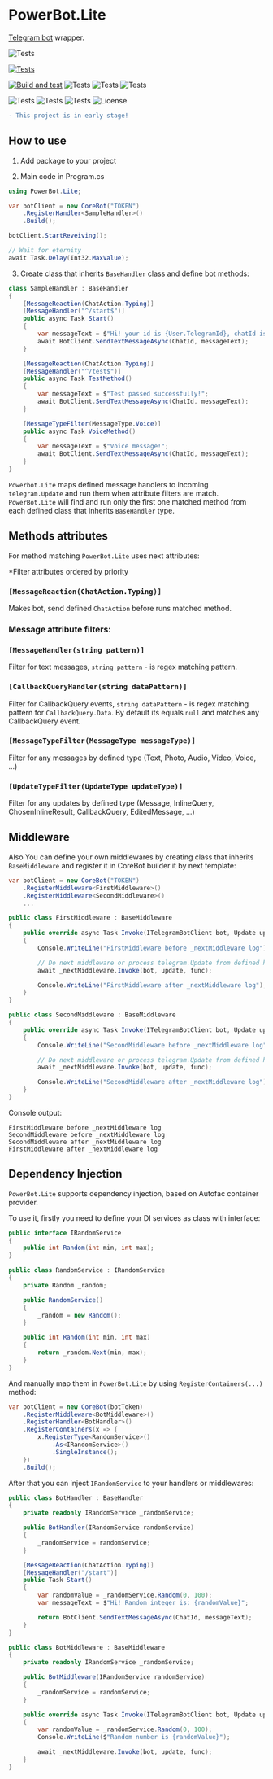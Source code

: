 # PowerBot.Lite 

[Telegram bot](https://github.com/TelegramBots/Telegram.Bot) wrapper.

![Tests](https://img.shields.io/badge/PowerBot.Lite-V2.1-blue)

[![Tests](https://img.shields.io/nuget/v/PowerBot.Lite)](https://www.nuget.org/packages/PowerBot.Lite/)

[![Build and test](https://github.com/awitwicki/PowerBot.Lite/actions/workflows/dotnet.yml/badge.svg)](https://github.com/awitwicki/PowerBot.Lite/actions/workflows/dotnet.yml)
![Tests](https://img.shields.io/github/issues/awitwicki/PowerBot.Lite)
![Tests](https://img.shields.io/github/issues-pr/awitwicki/PowerBot.Lite)
![Tests](https://img.shields.io/github/last-commit/awitwicki/PowerBot.Lite)

![Tests](https://img.shields.io/github/languages/top/awitwicki/PowerBot.Lite)
![Tests](https://img.shields.io/badge/dotnet-7.0-blue)
![Tests](https://img.shields.io/github/stars/awitwicki/PowerBot.Lite)
![License](https://img.shields.io/badge/License-MIT-blue)

```diff
- This project is in early stage!
```

## How to use

1. Add package to your project

2. Main code in Program.cs

```csharp
using PowerBot.Lite;

var botClient = new CoreBot("TOKEN")
    .RegisterHandler<SampleHandler>()
    .Build();

botClient.StartReveiving();

// Wait for eternity
await Task.Delay(Int32.MaxValue);
```

3. Create class that inherits `BaseHandler` class and define bot methods:

```csharp
class SampleHandler : BaseHandler
{
    [MessageReaction(ChatAction.Typing)]
    [MessageHandler("^/start$")]
    public async Task Start()
    {
        var messageText = $"Hi! your id is {User.TelegramId}, chatId is {ChatId}.";
        await BotClient.SendTextMessageAsync(ChatId, messageText);
    }

    [MessageReaction(ChatAction.Typing)]
    [MessageHandler("^/test$")]
    public async Task TestMethod()
    {
        var messageText = $"Test passed successfully!";
        await BotClient.SendTextMessageAsync(ChatId, messageText);
    }

    [MessageTypeFilter(MessageType.Voice)]
    public async Task VoiceMethod()
    {
        var messageText = $"Voice message!";
        await BotClient.SendTextMessageAsync(ChatId, messageText);
    }
}
```

`Powerbot.Lite` maps defined message handlers to incoming `telegram.Update` and run them when attribute filters are match.
`PowerBot.Lite` will find and run only the first one matched method from each defined class that inherits `BaseHandler` type.

## Methods attributes

For method matching `PowerBot.Lite` uses next attributes:

*Filter attributes ordered by priority

### `[MessageReaction(ChatAction.Typing)]`
Makes bot, send defined `ChatAction` before runs matched method.

### Message attribute filters:

### `[MessageHandler(string pattern)]`
Filter for text messages, `string pattern` - is regex matching pattern.

### `[CallbackQueryHandler(string dataPattern)]`
Filter for CallbackQuery events, `string dataPattern` - is regex matching pattern for `CallbackQuery.Data`. By default its equals `null` and matches any CallbackQuery event.

### `[MessageTypeFilter(MessageType messageType)]`
Filter for any messages by defined type (Text, Photo, Audio, Video, Voice, ...)

### `[UpdateTypeFilter(UpdateType updateType)]`
Filter for any updates by defined type (Message, InlineQuery, ChosenInlineResult, CallbackQuery, EditedMessage, ...)

## Middleware

Also You can define your own middlewares by creating class that inherits `BaseMiddleware` and register it in CoreBot builder it by next template:

```csharp
var botClient = new CoreBot("TOKEN")
    .RegisterMiddleware<FirstMiddleware>()
    .RegisterMiddleware<SecondMiddleware>()
    ...
```

```csharp
public class FirstMiddleware : BaseMiddleware
{
    public override async Task Invoke(ITelegramBotClient bot, Update update, Func<Task> func)
    {
        Console.WriteLine("FirstMiddleware before _nextMiddleware log");

        // Do next middleware or process telegram.Update from defined handler if there no other defined middlewares.
        await _nextMiddleware.Invoke(bot, update, func);

        Console.WriteLine("FirstMiddleware after _nextMiddleware log");
    }
}
```

```csharp
public class SecondMiddleware : BaseMiddleware
{
    public override async Task Invoke(ITelegramBotClient bot, Update update, Func<Task> func)
    {
        Console.WriteLine("SecondMiddleware before _nextMiddleware log");

        // Do next middleware or process telegram.Update from defined handler if there no other defined middlewares.
        await _nextMiddleware.Invoke(bot, update, func);

        Console.WriteLine("SecondMiddleware after _nextMiddleware log");
    }
}
```

Console output:

```
FirstMiddleware before _nextMiddleware log
SecondMiddleware before _nextMiddleware log
SecondMiddleware after _nextMiddleware log
FirstMiddleware after _nextMiddleware log
```

## Dependency Injection

`PowerBot.Lite` supports dependency injection, based on Autofac container provider.

To use it, firstly you need to define your DI services as class with interface:

```csharp
public interface IRandomService
{
    public int Random(int min, int max);
}

public class RandomService : IRandomService
{
    private Random _random;

    public RandomService()
    {
        _random = new Random();
    }

    public int Random(int min, int max)
    {
        return _random.Next(min, max);
    }
}
```


And manually map them in `PowerBot.Lite` by using `RegisterContainers(...)` method:

```csharp
var botClient = new CoreBot(botToken)
    .RegisterMiddleware<BotMiddleware>()
    .RegisterHandler<BotHandler>()
    .RegisterContainers(x => {
        x.RegisterType<RandomService>()
            .As<IRandomService>()
            .SingleInstance();
    })
    .Build();
```

After that you can inject `IRandomService` to your handlers or middlewares:

```csharp
public class BotHandler : BaseHandler
{
    private readonly IRandomService _randomService;

    public BotHandler(IRandomService randomService)
    {
        _randomService = randomService;
    }

    [MessageReaction(ChatAction.Typing)]
    [MessageHandler("/start")]
    public Task Start()
    {
        var randomValue = _randomService.Random(0, 100);
        var messageText = $"Hi! Random integer is: {randomValue}";

        return BotClient.SendTextMessageAsync(ChatId, messageText);
    }
}

public class BotMiddleware : BaseMiddleware
{
    private readonly IRandomService _randomService;

    public BotMiddleware(IRandomService randomService)
    {
        _randomService = randomService;
    }

    public override async Task Invoke(ITelegramBotClient bot, Update update, Func<Task> func)
    {
        var randomValue = _randomService.Random(0, 100);
        Console.WriteLine($"Random number is {randomValue}");

        await _nextMiddleware.Invoke(bot, update, func);
    }
}
```
